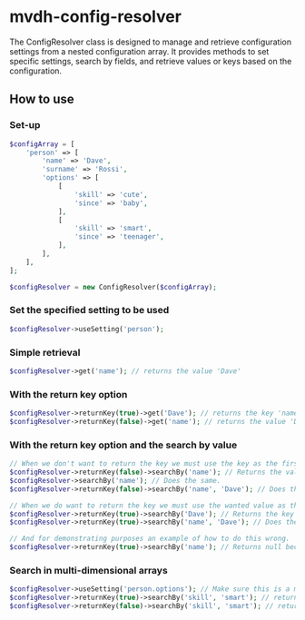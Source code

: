 # mvdh-config-resolver
The ConfigResolver class is designed to manage and retrieve configuration settings from a nested configuration array. It provides methods to set specific settings, search by fields, and retrieve values or keys based on the configuration.

## How to use

### Set-up
```php
$configArray = [
	'person' => [
		'name' => 'Dave',
		'surname' => 'Rossi',
		'options' => [
			[
				'skill' => 'cute',
				'since' => 'baby',
			],
			[
				'skill' => 'smart',
				'since' => 'teenager',
			],
		],
	],
];

$configResolver = new ConfigResolver($configArray);
```

### Set the specified setting to be used
```php
$configResolver->useSetting('person');
```

### Simple retrieval
```php
$configResolver->get('name'); // returns the value 'Dave'
```

### With the return key option
```php
$configResolver->returnKey(true)->get('Dave'); // returns the key 'name'
$configResolver->returnKey(false)->get('name'); // returns the value 'Dave'
```

### With the return key option and the search by value
```php
// When we don't want to return the key we must use the key as the first parameter.
$configResolver->returnKey(false)->searchBy('name'); // Returns the value 'Dave'
$configResolver->searchBy('name'); // Does the same.
$configResolver->returnKey(false)->searchBy('name', 'Dave'); // Does the same but a bit more clear.

// When we do want to return the key we must use the wanted value as the first parameter.
$configResolver->returnKey(true)->searchBy('Dave'); // Returns the key 'name'.
$configResolver->returnKey(true)->searchBy('name', 'Dave'); // Does the same but a bit more clear.

// And for demonstrating purposes an example of how to do this wrong.
$configResolver->returnKey(true)->searchBy('name'); // Returns null because 'name' should have been 'Dave'.
```

### Search in multi-dimensional arrays
```php
$configResolver->useSetting('person.options'); // Make sure this is a multi-dimensional array
$configResolver->returnKey(true)->searchBy('skill', 'smart'); // returns the key 'skill'
$configResolver->returnKey(false)->searchBy('skill', 'smart'); // returns the value 'smart'
```
